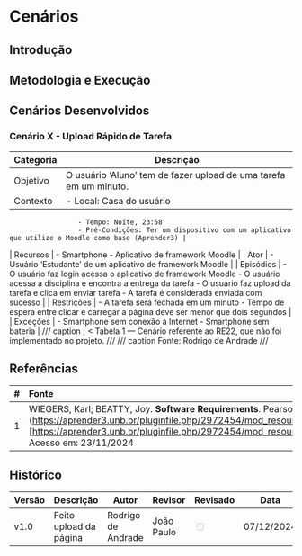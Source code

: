 # Cenários

## Introdução

## Metodologia e Execução

## Cenários Desenvolvidos

### Cenário X - Upload Rápido de Tarefa

| Categoria        | Descrição                                                                                  |  
|------------------|--------------------------------------------------------------------------------------------|
| Objetivo         | O usuário ‘Aluno’ tem de fazer upload de uma tarefa em um minuto. |
| Contexto         | - Local: Casa do usuário
                     - Tempo: Noite, 23:58
                     - Pré-Condições: Ter um dispositivo com um aplicativo que utilize o Moodle como base (Aprender3) | 
| Recursos         | - Smartphone
                     - Aplicativo de framework Moodle | 
| Ator             | - Usuário ‘Estudante’ de um aplicativo de framework Moodle  | 
| Episódios        | - O usuário faz login acessa o aplicativo de framework Moodle
                     - O usuário acessa a disciplina e encontra a entrega da tarefa
                     - O usuário faz upload da tarefa e clica em enviar tarefa
                     - A tarefa é considerada enviada com sucesso | 
| Restrições       | - A tarefa será fechada em um minuto
                     - Tempo de espera entre clicar e carregar a página deve ser menor que dois segundos | 
| Exceções     |     - Smartphone sem conexão à Internet
                     - Smartphone sem bateria |
/// caption | <
Tabela 1 — Cenário referente ao RE22, que não foi implementado no projeto.
///
/// caption
Fonte: Rodrigo de Andrade
///

## Referências

| # | Fonte|
|---|:------|
| 1 | WIEGERS, Karl; BEATTY, Joy. **Software Requirements**. Pearson Education. 3 ed. 2013. 326p. Seção disponível em:(https://aprender3.unb.br/pluginfile.php/2972454/mod_resource/content/3/PriorizaA%CC%83%C2%A7A%CC%83%C2%A3o%20de%20Req.pdf)[https://aprender3.unb.br/pluginfile.php/2972454/mod_resource/content/3/PriorizaA%CC%83%C2%A7A%CC%83%C2%A3o%20de%20Req.pdf]. Acesso em: 23/11/2024|  

## Histórico
| Versão | Descrição                  | Autor                           | Revisor                  |                 Revisado          | Data       |
|--------|----------------------------|---------------------------------|--------------------------|-----------------------------------|------------|
| v1.0   | Feito upload da página | Rodrigo de Andrade| João Paulo | <input type="checkbox" onclick="return false;" disabled/> | 07/12/2024 |

